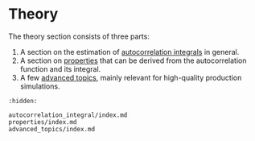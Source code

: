 # Theory

The theory section consists of three parts:

1. A section on the estimation of
   [autocorrelation integrals](autocorrelation_integral/index.md) in general.
2. A section on [properties](properties/index.md) that can be derived
   from the autocorrelation function and its integral.
3. A few [advanced topics](advanced_topics/index.md),
   mainly relevant for high-quality production simulations.

```{toctree}
:hidden:

autocorrelation_integral/index.md
properties/index.md
advanced_topics/index.md
```
